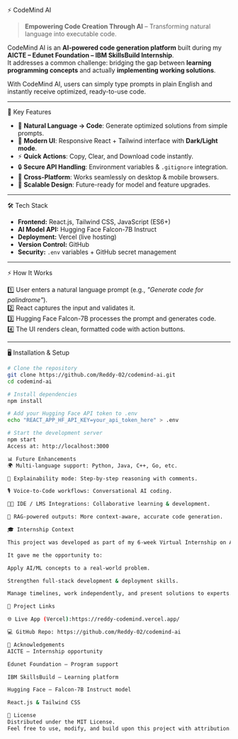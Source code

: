 ⚡ CodeMind AI  

> **Empowering Code Creation Through AI** – Transforming natural language into executable code.  

CodeMind AI is an **AI-powered code generation platform** built during my **AICTE – Edunet Foundation – IBM SkillsBuild Internship**.  
It addresses a common challenge: bridging the gap between **learning programming concepts** and actually **implementing working solutions**.  

With CodeMind AI, users can simply type prompts in plain English and instantly receive optimized, ready-to-use code.  

---

🚀 Key Features  

- 🧠 **Natural Language → Code**: Generate optimized solutions from simple prompts.  
- 🎨 **Modern UI**: Responsive React + Tailwind interface with **Dark/Light mode**.  
- ⚡ **Quick Actions**: Copy, Clear, and Download code instantly.  
- 🔒 **Secure API Handling**: Environment variables & `.gitignore` integration.  
- 📱 **Cross-Platform**: Works seamlessly on desktop & mobile browsers.  
- 🔮 **Scalable Design**: Future-ready for model and feature upgrades.  

---
🛠️ Tech Stack  

- **Frontend:** React.js, Tailwind CSS, JavaScript (ES6+)  
- **AI Model API:** Hugging Face Falcon-7B Instruct  
- **Deployment:** Vercel (live hosting)  
- **Version Control:** GitHub  
- **Security:** `.env` variables + GitHub secret management  

---
⚡ How It Works  

1️⃣ User enters a natural language prompt (e.g., *"Generate code for palindrome"*).  
2️⃣ React captures the input and validates it.  
3️⃣ Hugging Face Falcon-7B processes the prompt and generates code.  
4️⃣ The UI renders clean, formatted code with action buttons.  

---
🖥️ Installation & Setup  

```bash
# Clone the repository
git clone https://github.com/Reddy-02/codemind-ai.git
cd codemind-ai

# Install dependencies
npm install

# Add your Hugging Face API token to .env
echo "REACT_APP_HF_API_KEY=your_api_token_here" > .env

# Start the development server
npm start
Access at: http://localhost:3000

📊 Future Enhancements
🌍 Multi-language support: Python, Java, C++, Go, etc.

📝 Explainability mode: Step-by-step reasoning with comments.

🎙️ Voice-to-Code workflows: Conversational AI coding.

🧑‍💻 IDE / LMS Integrations: Collaborative learning & development.

🔎 RAG-powered outputs: More context-aware, accurate code generation.

🎓 Internship Context

This project was developed as part of my 6-week Virtual Internship on Artificial Intelligence & Machine Learning, organized by AICTE, implemented by Edunet Foundation, and powered by IBM SkillsBuild.

It gave me the opportunity to:

Apply AI/ML concepts to a real-world problem.

Strengthen full-stack development & deployment skills.

Manage timelines, work independently, and present solutions to experts.

🔗 Project Links

🌐 Live App (Vercel):https://reddy-codemind.vercel.app/

💻 GitHub Repo: https://github.com/Reddy-02/codemind-ai

🙌 Acknowledgements
AICTE – Internship opportunity

Edunet Foundation – Program support

IBM SkillsBuild – Learning platform

Hugging Face – Falcon-7B Instruct model

React.js & Tailwind CSS

📜 License
Distributed under the MIT License.
Feel free to use, modify, and build upon this project with attribution.
